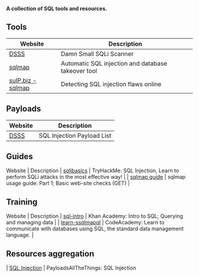 
**A collection of SQL tools and resources.**

## Tools
Website | Description
---- | ----
| [DSSS](https://github.com/stamparm/DSSS) | Damn Small SQLi Scanner |
| [sqlmap](https://sqlmap.org/) | Automatic SQL injection and database takeover tool |
| [suIP.biz - sqlmap](https://suip.biz/?act=sqlmap) | Detecting SQL injection flaws online |

## Payloads
Website | Description
---- | ----
| [DSSS](https://github.com/stamparm/DSSS) | SQL Injection Payload List |

## Guides
Website | Description
| [sqlibasics](https://tryhackme.com/room/sqlibasics) | TryHackMe: SQL Injection, Learn to perform SQLi attacks in the most effective way! |
| [sqlmap guide](https://miloserdov.org/?p=1320) | sqlmap usage guide: Part 1; Basic web-site checks (GET) |


## Training
Website | Description
| [sql-intro](https://www.khanacademy.org/computing/computer-programming/sql) | Khan Academy: Intro to SQL; Querying and managing data |
| [learn-ssqlmapql](https://www.codecademy.com/learn/learn-sql) | CodeAcademy: Learn to communicate with databases using SQL, the standard data management language. |

## Resources aggregation
| [SQL Injection](https://github.com/swisskyrepo/PayloadsAllTheThings/tree/master/SQL%20Injection) | PayloadsAllTheThings: SQL Injection
